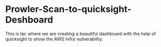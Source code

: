 # Prowler-Scan-to-quicksight-Deshboard
This is Iac where we are creating a beautiful dashboard with the help of quicksight to show the AWS Infra vulnerability. 
